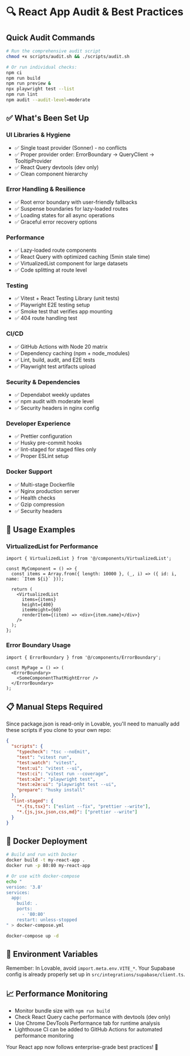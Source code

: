# 🔍 React App Audit & Best Practices

## Quick Audit Commands

```bash
# Run the comprehensive audit script
chmod +x scripts/audit.sh && ./scripts/audit.sh

# Or run individual checks:
npm ci
npm run build
npm run preview &
npx playwright test --list
npm run lint
npm audit --audit-level=moderate
```

## ✅ What's Been Set Up

### **UI Libraries & Hygiene**
- ✅ Single toast provider (Sonner) - no conflicts
- ✅ Proper provider order: ErrorBoundary → QueryClient → TooltipProvider
- ✅ React Query devtools (dev only)
- ✅ Clean component hierarchy

### **Error Handling & Resilience**
- ✅ Root error boundary with user-friendly fallbacks
- ✅ Suspense boundaries for lazy-loaded routes
- ✅ Loading states for all async operations
- ✅ Graceful error recovery options

### **Performance**
- ✅ Lazy-loaded route components
- ✅ React Query with optimized caching (5min stale time)
- ✅ VirtualizedList component for large datasets
- ✅ Code splitting at route level

### **Testing**
- ✅ Vitest + React Testing Library (unit tests)
- ✅ Playwright E2E testing setup
- ✅ Smoke test that verifies app mounting
- ✅ 404 route handling test

### **CI/CD**
- ✅ GitHub Actions with Node 20 matrix
- ✅ Dependency caching (npm + node_modules)
- ✅ Lint, build, audit, and E2E tests
- ✅ Playwright test artifacts upload

### **Security & Dependencies**
- ✅ Dependabot weekly updates
- ✅ npm audit with moderate level
- ✅ Security headers in nginx config

### **Developer Experience**
- ✅ Prettier configuration
- ✅ Husky pre-commit hooks
- ✅ lint-staged for staged files only
- ✅ Proper ESLint setup

### **Docker Support**
- ✅ Multi-stage Dockerfile
- ✅ Nginx production server
- ✅ Health checks
- ✅ Gzip compression
- ✅ Security headers

## 🚀 Usage Examples

### VirtualizedList for Performance
```tsx
import { VirtualizedList } from '@/components/VirtualizedList';

const MyComponent = () => {
  const items = Array.from({ length: 10000 }, (_, i) => ({ id: i, name: `Item ${i}` }));

  return (
    <VirtualizedList
      items={items}
      height={400}
      itemHeight={60}
      renderItem={(item) => <div>{item.name}</div>}
    />
  );
};
```

### Error Boundary Usage
```tsx
import { ErrorBoundary } from '@/components/ErrorBoundary';

const MyPage = () => (
  <ErrorBoundary>
    <SomeComponentThatMightError />
  </ErrorBoundary>
);
```

## 📋 Manual Steps Required

Since package.json is read-only in Lovable, you'll need to manually add these scripts if you clone to your own repo:

```json
{
  "scripts": {
    "typecheck": "tsc --noEmit",
    "test": "vitest run",
    "test:watch": "vitest",
    "test:ui": "vitest --ui",
    "test:ci": "vitest run --coverage",
    "test:e2e": "playwright test",
    "test:e2e:ui": "playwright test --ui",
    "prepare": "husky install"
  },
  "lint-staged": {
    "*.{ts,tsx}": ["eslint --fix", "prettier --write"],
    "*.{js,jsx,json,css,md}": ["prettier --write"]
  }
}
```

## 🐳 Docker Deployment

```bash
# Build and run with Docker
docker build -t my-react-app .
docker run -p 80:80 my-react-app

# Or use with docker-compose
echo "
version: '3.8'
services:
  app:
    build: .
    ports:
      - '80:80'
    restart: unless-stopped
" > docker-compose.yml

docker-compose up -d
```

## 🔧 Environment Variables

Remember: In Lovable, avoid `import.meta.env.VITE_*`. Your Supabase config is already properly set up in `src/integrations/supabase/client.ts`.

## 📈 Performance Monitoring

- Monitor bundle size with `npm run build`
- Check React Query cache performance with devtools (dev only)
- Use Chrome DevTools Performance tab for runtime analysis
- Lighthouse CI can be added to GitHub Actions for automated performance monitoring

Your React app now follows enterprise-grade best practices! 🎉